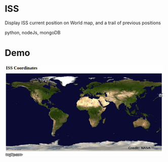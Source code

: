 # ISS
Display ISS current position on World map, and a trail of previous positions

python, nodeJs, mongoDB

# Demo
![](demo.gif)
